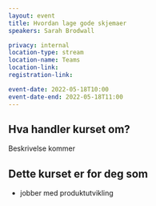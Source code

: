 ```yaml
---
layout: event
title: Hvordan lage gode skjemaer
speakers: Sarah Brodwall

privacy: internal
location-type: stream
location-name: Teams
location-link:
registration-link:

event-date: 2022-05-18T10:00
event-date-end: 2022-05-18T11:00
---
```

## Hva handler kurset om?
Beskrivelse kommer

## Dette kurset er for deg som
- jobber med produktutvikling
